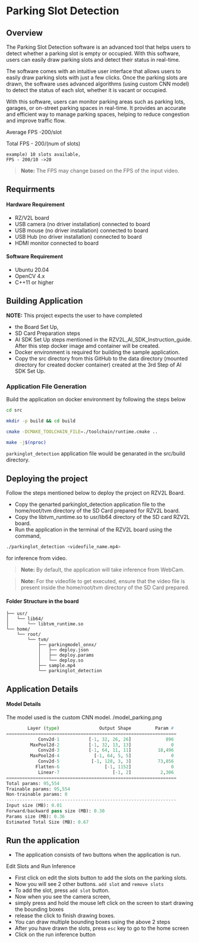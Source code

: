 # Parking Slot Detection
## Overview
The Parking Slot Detection software is an advanced tool that helps users to detect whether a parking slot is empty or occupied. 
With this software, users can easily draw parking slots and detect their status in real-time.

The software comes with an intuitive user interface that allows users to easily draw parking slots with just a few clicks. 
Once the parking slots are drawn, the software uses advanced algorithms (using custom CNN model) to detect the status of each slot, whether it is vacant or occupied.

With this software, users can monitor parking areas such as parking lots, garages, or on-street parking spaces in real-time. 
It provides an accurate and efficient way to manage parking spaces, helping to reduce congestion and improve traffic flow.


Average FPS -200/slot 

Total FPS - 200/(num of slots)
```
example) 10 slots available,
FPS - 200/10 ->20
```
> **Note:** The FPS may change based on the FPS of the input video.


## Requirments

#### Hardware Requirement
- RZ/V2L board
- USB camera (no driver installation) connected to board
- USB mouse (no driver installation) connected to board
- USB Hub (no driver installation) connected to board
- HDMI monitor connected to board

#### Software Requirement 
- Ubuntu 20.04
- OpenCV 4.x
- C++11 or higher

## Building Application

**NOTE:** This project expects the user to have completed

* the Board Set Up,
* SD Card Preparation steps
* AI SDK Set Up steps mentioned in the RZV2L_AI_SDK_Instruction_guide. After this step docker image amd container will be created.
* Docker environment is required for building the sample application.
* Copy the src directory from this GitHub to the data directory (mounted directory for created docker container) created at the 3rd Step of AI SDK Set Up.


### Application File Generation

Build the application on docker environment by following the steps below
```sh
cd src
```
```sh
mkdir -p build && cd build
```
```sh
cmake -DCMAKE_TOOLCHAIN_FILE=./toolchain/runtime.cmake ..
```
```sh
make -j$(nproc)
```


`parkinglot_detection` application file would be genarated in the src/build directory.

## Deploying the project
	

Follow the steps mentioned below to deploy the project on RZV2L Board.

* Copy the genarted parkinglot_detection application file to the home/root/tvm directory of the SD Card prepared
  for RZV2L board.
* Copy the libtvm_runtime.so to usr/lib64 directory of the SD card RZV2L board.
* Run the application in the terminal of the RZV2L board using the command,

```sh
./parkinglot_detection <videofile_name.mp4>
```
for inference from video. 

>**Note:** By default, the application will take inference from WebCam.

>**Note:** For the videofile to get executed, ensure that the video file is present inside the home/root/tvm directory of the SD Card prepared.


#### Folder Structure in the board

```
├── usr/
│   └── lib64/
│       └── libtvm_runtime.so
└── home/
    └── root/
        └── tvm/
            ├── parkingmodel_onnx/
            │   ├── deploy.json
            │   ├── deploy.params
            │   └── deploy.so
            ├── sample.mp4
            └── parkinglot_detection
```
## Application Details

#### Model Details

The model used is the custom CNN model. 
/model_parking.png
```python
        Layer (type)               Output Shape         Param #
================================================================
            Conv2d-1           [-1, 32, 26, 26]             896
         MaxPool2d-2           [-1, 32, 13, 13]               0
            Conv2d-3           [-1, 64, 11, 11]          18,496
         MaxPool2d-4             [-1, 64, 5, 5]               0
            Conv2d-5            [-1, 128, 3, 3]          73,856
           Flatten-6                 [-1, 1152]               0
            Linear-7                    [-1, 2]           2,306
================================================================
Total params: 95,554
Trainable params: 95,554
Non-trainable params: 0
----------------------------------------------------------------
Input size (MB): 0.01
Forward/backward pass size (MB): 0.30
Params size (MB): 0.36
Estimated Total Size (MB): 0.67

```
## Run the application
- The application consists of two buttons when the application is run. 

Edit Slots and Run Inference

- First click on edit the slots button to add the slots on the parking slots.
- Now you will see 2 other buttons. `add slot` and `remove slots`
- To add the slot, press `add slot` button. 
- Now when you see the camera screen, 
- simply press and hold the mouse left click on the screen to start drawing the bounding boxes
- release the click to finish drawing boxes.
- You can draw multiple bounding boxes using the above 2 steps
- After you have drawn the slots, press `esc` key to go to the home screen
- Click on the run inference button







